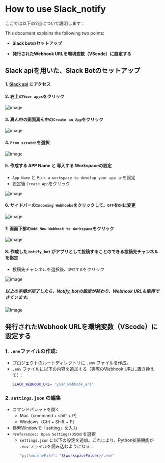 # How to use Slack_notify

ここでは以下の2点について説明します：

This document explains the following two points:

- **Slack botのセットアップ**
  
- **発行されたWebhook URLを環境変数（VScode）に設定する**


## Slack apiを用いた、Slack Botのセットアップ

#### 1.  [Slack api](https://api.slack.com) にアクセス

#### 2.  右上の`Your apps`をクリック

  ![image](https://github.com/Itsuki-2822/ML_Utilities/assets/135577168/c0b2ae97-60ac-4ff8-975f-6ccf925095b7)

#### 3. 真ん中の画面真ん中の`Create an App`をクリック

![image](https://github.com/Itsuki-2822/ML_Utilities/assets/135577168/48972444-c128-4c52-91a0-6d18288daa47)

#### 4. `From scratch`を選択

![image](https://github.com/Itsuki-2822/ML_Utilities/assets/135577168/2ebb6a54-a3b5-46b9-b511-6db28743cec2)

#### 5. 作成する APP Name と 導入する Workspaceの設定
- `App Name` と `Pick a workspace to develop your app in`を設定
- 設定後 `Create App`をクリック

![image](https://github.com/Itsuki-2822/ML_Utilities/assets/135577168/943f4916-c59b-4758-8268-2dd9aefe6cf4)

#### 6. サイドバーの`Incoming Webhooks`をクリックして、`OFF`を`ON`に変更

![image](https://github.com/Itsuki-2822/ML_Utilities/assets/135577168/6195b842-ae19-4106-8890-e784592f7e0d)

#### 7. 画面下部の`Add New Webhook to Workspace`をクリック

![image](https://github.com/Itsuki-2822/ML_Utilities/assets/135577168/299ed31c-e81d-4617-81c0-40e578fb82ad)

#### 8. 作成した `Notify_bot` がアプリとして投稿することのできる投稿先チャンネルを指定
- 投稿先チャンネルを選択後、`許可する`をクリック

![image](https://github.com/Itsuki-2822/ML_Utilities/assets/135577168/f058c499-1f97-4e0b-a54c-52618f215d96)

##### 以上の手順が完了したら、Notify_botの設定が終わり、Webhook URLも取得できています。

![image](https://github.com/Itsuki-2822/ML_Utilities/assets/135577168/b3375ce2-5c53-4a83-9f88-8cb7308f1ee1)

## 発行されたWebhook URLを環境変数（VScode）に設定する
### 1. `.env`ファイルの作成:
- プロジェクトのルートディレクトリに `.env` ファイルを作成。
- `.env` ファイルに以下の内容を追加する（実際のWebhook URLに置き換えて）：
  ```bash
  SLACK_WEBHOOK_URL= 'your_webhook_url'
  ```
### 2. `settings.json` の編集
- コマンドパレットを開く
  - Mac（command + shift + P）
  - Windows（Ctrl + Shift + P）
- 検索Windowで「setting」を入力
- `Preferences: Open Settings(JSON)`を選択
  - `settings.json` に以下の設定を追加。これにより、Python拡張機能が `.env` ファイルを読み込むようになる：
    ```bash
    "python.envFile": "${workspaceFolder}/.env"
    ```
